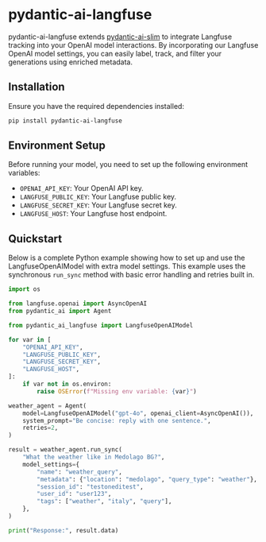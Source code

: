 # pydantic-ai-langfuse

pydantic-ai-langfuse extends [pydantic-ai-slim](https://pypi.org/project/pydantic-ai-slim/) to integrate Langfuse tracking into your OpenAI model interactions. By incorporating our Langfuse OpenAI model settings, you can easily label, track, and filter your generations using enriched metadata.

## Installation

Ensure you have the required dependencies installed:

```bash
pip install pydantic-ai-langfuse
```

## Environment Setup

Before running your model, you need to set up the following environment variables:

- `OPENAI_API_KEY`: Your OpenAI API key.
- `LANGFUSE_PUBLIC_KEY`: Your Langfuse public key.
- `LANGFUSE_SECRET_KEY`: Your Langfuse secret key.
- `LANGFUSE_HOST`: Your Langfuse host endpoint.

## Quickstart

Below is a complete Python example showing how to set up and use the LangfuseOpenAIModel with extra model settings. This example uses the synchronous `run_sync` method with basic error handling and retries built in.

```python
import os

from langfuse.openai import AsyncOpenAI
from pydantic_ai import Agent

from pydantic_ai_langfuse import LangfuseOpenAIModel

for var in [
    "OPENAI_API_KEY",
    "LANGFUSE_PUBLIC_KEY",
    "LANGFUSE_SECRET_KEY",
    "LANGFUSE_HOST",
]:
    if var not in os.environ:
        raise OSError(f"Missing env variable: {var}")

weather_agent = Agent(
    model=LangfuseOpenAIModel("gpt-4o", openai_client=AsyncOpenAI()),
    system_prompt="Be concise: reply with one sentence.",
    retries=2,
)

result = weather_agent.run_sync(
    "What the weather like in Medolago BG?",
    model_settings={
        "name": "weather_query",
        "metadata": {"location": "medolago", "query_type": "weather"},
        "session_id": "testoneditest",
        "user_id": "user123",
        "tags": ["weather", "italy", "query"],
    },
)

print("Response:", result.data)

```
